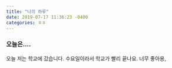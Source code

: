 ```yaml
---
title: "나의 하루"
date: 2019-07-17 11:36:23 -0400
categories: ㅎㅎ
---
```


### 오늘은....

오늘 저는 학교에 갔습니다. 수요일이라서 학교가 빨리 끝나요. 너무 좋아용,

[jekyll-docs]: https://jekyllrb.com/docs/home
[jekyll-gh]:   https://github.com/jekyll/jekyll
[jekyll-talk]: https://talk.jekyllrb.com/